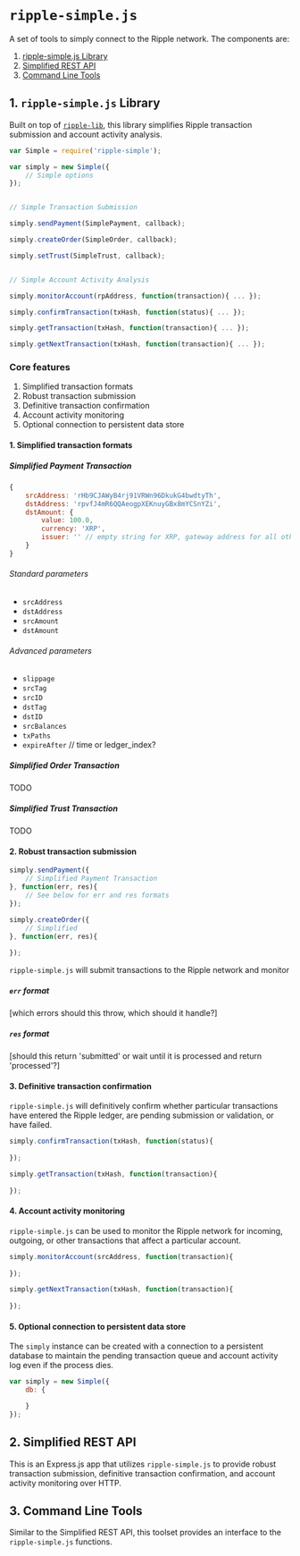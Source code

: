 # `ripple-simple.js`

A set of tools to simply connect to the Ripple network. The components are:

1. [ripple-simple.js Library](README.md#1-ripple-simplejs-library)
2. [Simplified REST API](README.md#2-simplified-rest-api)
3. [Command Line Tools](README.md#3-command-line-tools)





## 1. `ripple-simple.js` Library

Built on top of [`ripple-lib`](https://github.com/ripple/ripple-lib/), this library simplifies Ripple transaction submission and account activity analysis.

```js
var Simple = require('ripple-simple');

var simply = new Simple({
	// Simple options
});


// Simple Transaction Submission

simply.sendPayment(SimplePayment, callback);

simply.createOrder(SimpleOrder, callback);

simply.setTrust(SimpleTrust, callback);


// Simple Account Activity Analysis

simply.monitorAccount(rpAddress, function(transaction){ ... });

simply.confirmTransaction(txHash, function(status){ ... });

simply.getTransaction(txHash, function(transaction){ ... });

simply.getNextTransaction(txHash, function(transaction){ ... });

```


### Core features

1. Simplified transaction formats
2. Robust transaction submission 
3. Definitive transaction confirmation
4. Account activity monitoring
5. Optional connection to persistent data store



#### 1. Simplified transaction formats

##### Simplified Payment Transaction

```js
{
	srcAddress: 'rHb9CJAWyB4rj91VRWn96DkukG4bwdtyTh',
	dstAddress: 'rpvfJ4mR6QQAeogpXEKnuyGBx8mYCSnYZi',
	dstAmount: {
		value: 100.0,
		currency: 'XRP',
		issuer: '' // empty string for XRP, gateway address for all other currencies
	}
}
```

###### Standard parameters

* `srcAddress`
* `dstAddress`
* `srcAmount`
* `dstAmount`

###### Advanced parameters

* `slippage`
* `srcTag`
* `srcID`
* `dstTag`
* `dstID`
* `srcBalances`
* `txPaths`
* `expireAfter` // time or ledger_index?


##### Simplified Order Transaction

TODO

##### Simplified Trust Transaction

TODO




#### 2. Robust transaction submission

```js
simply.sendPayment({
	// Simplified Payment Transaction
}, function(err, res){
	// See below for err and res formats
});
```

```js
simply.createOrder({
	// Simplified 
}, function(err, res){
	
});
```

`ripple-simple.js` will submit transactions to the Ripple network and monitor

##### `err` format

[which errors should this throw, which should it handle?]

##### `res` format

[should this return 'submitted' or wait until it is processed and return 'processed'?]



#### 3. Definitive transaction confirmation

`ripple-simple.js` will definitively confirm whether particular transactions have entered the Ripple ledger, are pending submission or validation, or have failed.

```js
simply.confirmTransaction(txHash, function(status){
	
});
```

```js
simply.getTransaction(txHash, function(transaction){
	
});
```


#### 4. Account activity monitoring

`ripple-simple.js` can be used to monitor the Ripple network for incoming, outgoing, or other transactions that affect a particular account.

```js
simply.monitorAccount(srcAddress, function(transaction){
	
});
```

```js
simply.getNextTransaction(txHash, function(transaction){
	
});
```


#### 5. Optional connection to persistent data store

The `simply` instance can be created with a connection to a persistent database to maintain the pending transaction queue and account activity log even if the process dies.


```js
var simply = new Simple({
	db: {

	} 
});
```


## 2. Simplified REST API

This is an Express.js app that utilizes `ripple-simple.js` to provide robust transaction submission, definitive transaction confirmation, and account activity monitoring over HTTP.





## 3. Command Line Tools

Similar to the Simplified REST API, this toolset provides an interface to the `ripple-simple.js` functions.


